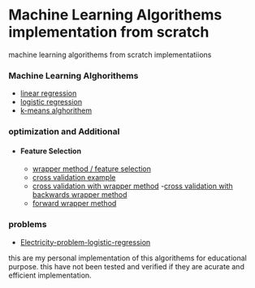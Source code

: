 # Machine Learning Algorithems implementation from scratch
machine learning algorithems from scratch implementatiions



### Machine Learning Alghorithems

  - [linear regression](https://github.com/IsraelAbebe/ml-algorithems-from-scratch/tree/master/algorithms/linear_regression)
  - [logistic regression](https://github.com/IsraelAbebe/ml-algorithems-from-scratch/tree/master/algorithms/logistic_regression)
  - [k-means alghorithem](https://github.com/IsraelAbebe/ml-algorithems-from-scratch/tree/master/algorithms/Kmeans)
 
### optimization and Additional

- #### Feature Selection
    
  - [wrapper method / feature selection](https://github.com/IsraelAbebe/ml-algorithems-from-scratch/tree/master/algorithms/wrapper_methods)
  - [cross validation example](https://github.com/IsraelAbebe/ml-algorithems-from-scratch/blob/master/algorithms/cross_validation/cross%20validation%20logistic%20regression.ipynb)
  - [cross validation with wrapper method](https://github.com/IsraelAbebe/ml-algorithems-from-scratch/blob/master/algorithms/wrapper_methods/Feature%20selection%20methods%20-%20wrapper%20method-%20with%20cross%20validation.ipynb)
  -[cross validation with backwards wrapper method](https://github.com/IsraelAbebe/ml-algorithems-from-scratch/blob/master/algorithms/wrapper_methods/Feature%20selection%20methods%20-%20wrapper%20method-%20with%20cross%20validation-backwards.ipynb)
  - [forward wrapper method](https://github.com/IsraelAbebe/ml-algorithems-from-scratch/blob/master/algorithms/wrapper_methods/Feature%20selection%20methods%20-%20wrapper%20method-forward.ipynb)
  
  

### problems

   - [Electricity-problem-logistic-regression](https://github.com/IsraelAbebe/ml-algorithems-from-scratch/blob/master/dataset_playground/Electricity-problem-logistic-regression.ipynb)
  
this are my personal implementation of this algorithems for educational purpose.
this have not been tested and verified if they are acurate and efficient implementation.
